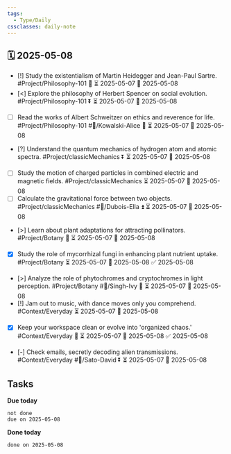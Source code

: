 ```yaml
---
tags:
  - Type/Daily
cssclasses: daily-note
---
```


## 🗓️ 2025-05-08

- [!] Study the existentialism of Martin Heidegger and Jean-Paul Sartre. #Project/Philosophy-101 🔽 ⏳ 2025-05-07 📅 2025-05-08
- [<] Explore the philosophy of Herbert Spencer on social evolution. #Project/Philosophy-101 ⏬ ⏳ 2025-05-07 📅 2025-05-08
- [ ] Read the works of Albert Schweitzer on ethics and reverence for life. #Project/Philosophy-101 #👤/Kowalski-Alice 🔼 ⏳ 2025-05-07 📅 2025-05-08
- [?] Understand the quantum mechanics of hydrogen atom and atomic spectra. #Project/classicMechanics ⏬ ⏳ 2025-05-07 📅 2025-05-08
- [ ] Study the motion of charged particles in combined electric and magnetic fields. #Project/classicMechanics ⏳ 2025-05-07 📅 2025-05-08
- [ ] Calculate the gravitational force between two objects. #Project/classicMechanics #👤/Dubois-Ella ⏫ ⏳ 2025-05-07 📅 2025-05-08
- [>] Learn about plant adaptations for attracting pollinators. #Project/Botany 🔼 ⏳ 2025-05-07 📅 2025-05-08
- [x] Study the role of mycorrhizal fungi in enhancing plant nutrient uptake. #Project/Botany ⏳ 2025-05-07 📅 2025-05-08 ✅ 2025-05-08
- [>] Analyze the role of phytochromes and cryptochromes in light perception. #Project/Botany #👤/Singh-Ivy 🔼 ⏳ 2025-05-07 📅 2025-05-08
- [!] Jam out to music, with dance moves only you comprehend. #Context/Everyday ⏳ 2025-05-07 📅 2025-05-08
- [x] Keep your workspace clean or evolve into 'organized chaos.' #Context/Everyday 🔺 ⏳ 2025-05-07 📅 2025-05-08 ✅ 2025-05-08
- [-] Check emails, secretly decoding alien transmissions. #Context/Everyday #👤/Sato-David ⏬ ⏳ 2025-05-07 📅 2025-05-08

## Tasks

**Due today**

```tasks
not done
due on 2025-05-08
```

**Done today**

```tasks
done on 2025-05-08
```
            